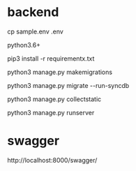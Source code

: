 # backend

cp sample.env .env

python3.6+

pip3 install -r requirementx.txt

python3 manage.py makemigrations

python3 manage.py migrate --run-syncdb

python3 manage.py collectstatic

python3 manage.py runserver

# swagger
http://localhost:8000/swagger/